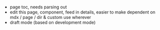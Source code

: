 - page toc, needs parsing out
- edit this page, component, feed in details, easier to make dependent on mdx / page / dir & custom use wherever
- draft mode (based on development mode)
